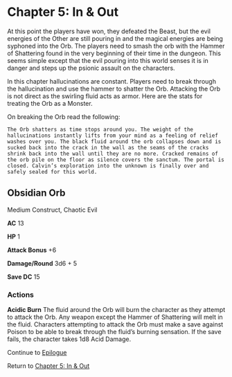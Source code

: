 # Chapter 5: In & Out

At this point the players have won, they defeated the Beast, but the evil energies of the Other are still pouring in and the magical energies are being syphoned into the Orb. The players need to smash the orb with the Hammer of Shattering found in the very beginning of their time in the dungeon. This seems simple except that the evil pouring into this world senses it is in danger and steps up the psionic assault on the characters.

In this chapter hallucinations are constant. Players need to break through the hallucination and use the hammer to shatter the Orb. Attacking the Orb is not direct as the swirling fluid acts as armor. Here are the stats for treating the Orb as a Monster.

On breaking the Orb read the following:

`The Orb shatters as time stops around you. The weight of the hallucinations instantly lifts from your mind as a feeling of relief washes over you. The black fluid around the orb collapses down and is sucked back into the crack in the wall as the seams of the cracks shrink back into the wall until they are no more. Cracked remains of the orb pile on the floor as silence covers the sanctum. The portal is closed. Calvin’s exploration into the unknown is finally over and safely sealed for this world.`

## Obsidian Orb

Medium Construct, Chaotic Evil

**AC** 13

**HP** 1

**Attack Bonus** +6

**Damage/Round** 3d6 + 5

**Save DC** 15

### Actions

**Acidic Burn**
The fluid around the Orb will burn the character as they attempt to attack the Orb. Any weapon except the Hammer of Shattering will melt in the fluid. Characters attempting to attack the Orb must make a save against Poison to be able to break through the fluid’s burning sensation. If the save fails, the character takes 1d8 Acid Damage.

Continue to [Epilogue](Epilogue.md)

Return to [Chapter 5: In & Out](Chapter5.md)
